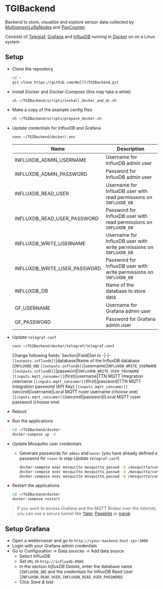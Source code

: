 # TGIBackend
Backend to store, visualize and explore sensor data collected by [MultisensorLoRaNodes](https://github.com/WullT/MultisensorLoRaNode) and [PaxCounter](https://github.com/WullT/ESP32LoRaMqttPaxCounter)

Consists of [Telegraf](https://www.influxdata.com/time-series-platform/telegraf/), [Grafana](https://grafana.com/) and [InfluxDB](https://www.influxdata.com/products/influxdb/) running in [Docker](https://www.docker.com/) on on a Linux system

## Setup

- Clone the repository
    ```sh
    cd ~
    git clone https://github.com/WullT/TGIBackend.git
    ```

- Install Docker and Docker-Compose (this may take a while)
    ```sh
    sh ~/TGIBackend/scripts/install_docker_and_dc.sh
    ```

- Make a copy of the example config files
    ```sh
    sh ~/TGIBackend/scripts/prepare_docker.sh
    ```

- Update credentials for InfluxDB and Grafana
    ```sh
    nano ~/TGIBackend/docker/.env
    ```
    Name|Description
    -|-
    INFLUXDB_ADMIN_USERNAME|Username for InfluxDB admin user
    INFLUXDB_ADMIN_PASSWORD|Password for InfluxDB admin user
    INFLUXDB_READ_USER|Username for InfluxDB user with read permissions on `INFLUXDB_DB`
    INFLUXDB_READ_USER_PASSWORD|Password for InfluxDB user with read permissions on `INFLUXDB_DB`
    INFLUXDB_WRITE_USERNAME|Username for InfluxDB user with write permissions on `INFLUXDB_DB`
    INFLUXDB_WRITE_USER_PASSWORD|Password for InfluxDB user with write permissions on `INFLUXDB_DB`
    INFLUXDB_DB|Name of the database to store data
    GF_USERNAME|Username for Grafana admin user
    GF_PASSWORD|Password for Grafana admin user

- Update `telegraf.conf`
    ```sh
    nano ~/TGIBackend/docker/telegraf/telegraf.conf
    ```
    Change following fields:
    Section|Field|Set to
    -|-|-
    `[[outputs.influxdb]]`|database|Name of the InfluxDB database (`INFLUXDB_DB`)
    `[[outputs.influxdb]]`|username|`INFLUXDB_WRITE_USERNAME`
    `[[outputs.influxdb]]`|password|`INFLUXDB_WRITE_USER_PASSWORD`
    `[[inputs.mqtt_consumer]]`(first)|username|TTN MQTT Integration username
    `[[inputs.mqtt_consumer]]`(first)|password|TTN MQTT Integration password (API Key)
    `[[inputs.mqtt_consumer]]`(second)|username|Local MQTT ruser username (choose one)
    `[[inputs.mqtt_consumer]]`(second)|password|Local MQTT ruser password (choose one)
- Reboot
- Run the applications
    ```sh
    cd ~/TGIBackend/docker
    docker-compose up -d
    ```

- Update Mosquitto user credentials
  - Generate passwords for `admin` and `wuser` (you have already defined a password for `ruser` in step *Update `telegraf.conf`*) 
    ```sh
    docker-compose exec mosquitto mosquitto_passwd -b /mosquitto/config/password.txt admin ADMIN_PASSWORD
    docker-compose exec mosquitto mosquitto_passwd -b /mosquitto/config/password.txt ruser RUSER_PASSWORD
    docker-compose exec mosquitto mosquitto_passwd -b /mosquitto/config/password.txt wuser WUSER_PASSWORD
    ```
- Restart the applications
    ```sh
    cd ~/TGIBackend/docker
    docker-compose restart
    ```

> If you want to access Grafana and the MQTT Broker over the internet, you can use a secure tunnel like [Yaler](https://yaler.net/), [Pagekite](https://pagekite.net/) or [ngrok](https://ngrok.com/)

## Setup Grafana

- Open a webbrowser and go to `http://<your-backend-host-ip>:3000`
- Login with your Grafana admin credentials
- Go to Configuration &rarr; Data sources &rarr; Add data source
  - Select InfluxDB
  - Set `URL` to `http://influxdb:8086`
  - In the section *InfluxDB Details*, enter the database name (`INFLUXDB_DB`) and the credentials for InfluxDB Read User (`INFLUXDB_READ_USER`, `INFLUXDB_READ_USER_PASSWORD`)
  - Click *Save & test*






